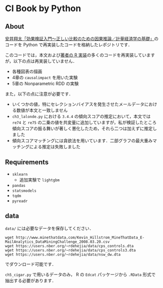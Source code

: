 # CI Book by Python

## About

[安井翔太「効果検証入門～正しい比較のための因果推論／計量経済学の基礎」](https://gihyo.jp/book/2020/978-4-297-11117-5)のコードを Python で再実装したコードを格納したレポジトリです．

このコードでは，本文および[著者の R 実装](https://github.com/ghmagazine/cibook)の多くのコードを再実装していますが，以下の点は再実装していません．

- 各種図表の描画
- 4章の `causalimpact` を用いた実験
- 5章の Nonparametric RDD の実験

また，以下の点に注意が必要です．

- いくつかの値，特にセレクションバイアスを発生させたメールデータにおける数値が本文と一致しません
- `ch3_lalonde.py` における `3.4.4` の傾向スコアの推定において，本文では `re74` と `re75` の二乗の値を共変量に追加していますが，私が検証したところ傾向スコアの振る舞いが著しく悪化したため，それら二つは加えずに推定しました
- 傾向スコアマッチングには貪欲法を用いています．二部グラフの最大重みマッチングによる推定は失敗しました

## Requirements

- `sklearn`
    - 追加実験で `lightgbm`
- `pandas`
- `statsmodels`
- `tqdm`
- `pyreadr`

## data

`data/` には必要なデータを保存してください．

    wget http://www.minethatdata.com/Kevin_Hillstrom_MineThatData_E-MailAnalytics_DataMiningChallenge_2008.03.20.csv
    wget https://users.nber.org/~rdehejia/data/cps_controls.dta
    wget https://users.nber.org/~rdehejia/data/cps_controls3.dta
    wget https://users.nber.org/~rdehejia/data/nsw_dw.dta

でダウンロード可能です．

`ch5_cigar.py` で用いるデータのみ， R の `Edcat` パッケージから `.RData` 形式で抽出する必要があります．


